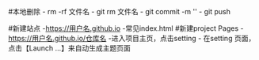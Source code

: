 #本地删除
	- rm -rf 文件名
	- git rm 文件名
	- git commit -m ''
	- git push

#新建站点
	-https://用户名.github.io
	-常见index.html
#新建project Pages
	- https://用户名.github.io/仓库名
	-进入项目主页，点击setting
	- 在setting 页面，点击【Launch ...】来自动生成主题页面